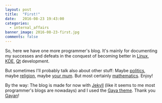 ```yaml
---
layout: post
title:  "First!"
date:   2016-08-23 19:43:00
categories:
  - internal_affairs
banner_image: 2016-08-23-first.jpg
comments: false
---
```

So, here we have one more programmer's blog. It's mainly for documenting my successes and defeats in the conquest of becoming better in [Linux][flip], [KDE][kde-dies], [Qt][cute] development.

But sometimes I'll probably talk also about other stuff: Maybe [politics][trumpkiss], maybe [religion][popekiss], maybe [your mum][yourmumkiss]. But most certainly [mathematics][math]. Enjoy!

By the way: The blog is made for now with [Jekyll][jekyll] (like it seems to me most programmer's blogs are nowadays) and I used the [Gaya theme][gaya]. Thank you [Gayan][gayan]!

[flip]: http://cdn.arstechnica.net/wp-content/uploads/2012/06/torvaldsnvidia-640x424.jpg
[kde-dies]: https://ask.slashdot.org/story/16/08/21/0327239/ask-slashdot-is-kde-dying
[cute]: https://i.ytimg.com/vi/g4xLVP_eFec/maxresdefault.jpg
[trumpkiss]: http://g1.dcdn.lt/images/pix/donald-trump-vladimir-putin-kissing-mindaugas-bonanu-keule-ruke-3-71265714.jpg
[popekiss]: http://i.cbc.ca/1.2040100.1381646201!/httpImage/image.jpg_gen/derivatives/16x9_1180/hi-pope-kiss.jpg
[yourmumkiss]: https://upload.wikimedia.org/wikipedia/commons/thumb/9/97/CENSORED.svg/2000px-CENSORED.svg.png
[math]: http://rlv.zcache.com/grumpy_cat_poster_i_love_math_it_makes_people_cry_poster-r91cc8357f25340ff8fef39c8418b3bf8_wvt_8byvr_512.jpg
[jekyll]:      http://jekyllrb.com
[gaya]:   https://github.com/gayanvirajith/gaya
[gayan]: http://gayan.me/
